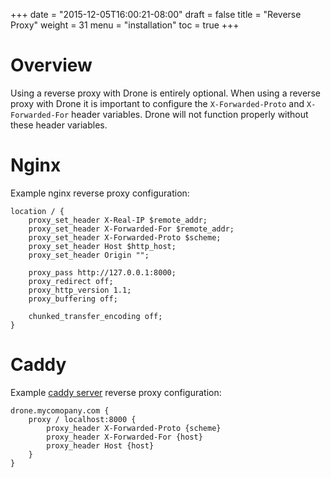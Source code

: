 +++
date = "2015-12-05T16:00:21-08:00"
draft = false
title = "Reverse Proxy"
weight = 31
menu = "installation"
toc = true
+++

# Overview

Using a reverse proxy with Drone is entirely optional. When using a reverse proxy with Drone it is important to  configure the `X-Forwarded-Proto` and `X-Forwarded-For` header variables. Drone will not function properly without these header variables.

# Nginx

Example nginx reverse proxy configuration:

```
location / {
    proxy_set_header X-Real-IP $remote_addr;
    proxy_set_header X-Forwarded-For $remote_addr;
    proxy_set_header X-Forwarded-Proto $scheme;
    proxy_set_header Host $http_host;
    proxy_set_header Origin "";

    proxy_pass http://127.0.0.1:8000;
    proxy_redirect off;
    proxy_http_version 1.1;
    proxy_buffering off;

    chunked_transfer_encoding off;
}
```

# Caddy

Example [caddy server](https://caddyserver.com/) reverse proxy configuration:

```
drone.mycomopany.com {
    proxy / localhost:8000 {
        proxy_header X-Forwarded-Proto {scheme}
        proxy_header X-Forwarded-For {host}
        proxy_header Host {host}
    }
}
```
